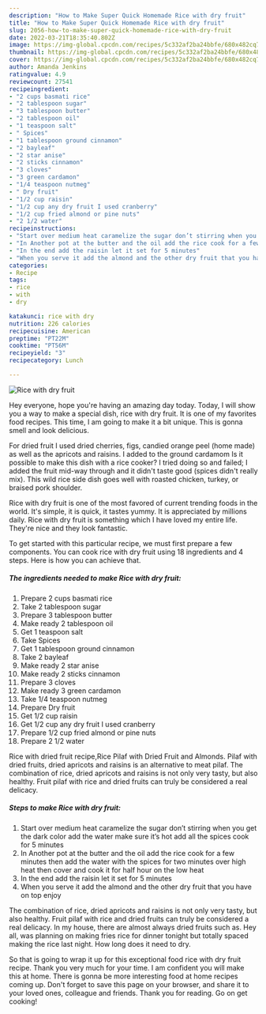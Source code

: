```yaml
---
description: "How to Make Super Quick Homemade Rice with dry fruit"
title: "How to Make Super Quick Homemade Rice with dry fruit"
slug: 2056-how-to-make-super-quick-homemade-rice-with-dry-fruit
date: 2022-03-21T18:35:40.802Z
image: https://img-global.cpcdn.com/recipes/5c332af2ba24bbfe/680x482cq70/rice-with-dry-fruit-recipe-main-photo.jpg
thumbnail: https://img-global.cpcdn.com/recipes/5c332af2ba24bbfe/680x482cq70/rice-with-dry-fruit-recipe-main-photo.jpg
cover: https://img-global.cpcdn.com/recipes/5c332af2ba24bbfe/680x482cq70/rice-with-dry-fruit-recipe-main-photo.jpg
author: Amanda Jenkins
ratingvalue: 4.9
reviewcount: 27541
recipeingredient:
- "2 cups basmati rice"
- "2 tablespoon sugar"
- "3 tablespoon butter"
- "2 tablespoon oil"
- "1 teaspoon salt"
- " Spices"
- "1 tablespoon ground cinnamon"
- "2 bayleaf"
- "2 star anise"
- "2 sticks cinnamon"
- "3 cloves"
- "3 green cardamon"
- "1/4 teaspoon nutmeg"
- " Dry fruit"
- "1/2 cup raisin"
- "1/2 cup any dry fruit I used cranberry"
- "1/2 cup fried almond or pine nuts"
- "2 1/2 water"
recipeinstructions:
- "Start over medium heat caramelize the sugar don’t stirring when you get the dark color add the water make sure it’s hot add all the spices cook for 5 minutes"
- "In Another pot at the butter and the oil add the rice cook for a few minutes then add the water with the spices for two minutes over high heat then cover and cook it for half hour on the low heat"
- "In the end add the raisin let it set for 5 minutes"
- "When you serve it add the almond and the other dry fruit that you have on top enjoy"
categories:
- Recipe
tags:
- rice
- with
- dry

katakunci: rice with dry 
nutrition: 226 calories
recipecuisine: American
preptime: "PT22M"
cooktime: "PT56M"
recipeyield: "3"
recipecategory: Lunch

---
```



![Rice with dry fruit](https://img-global.cpcdn.com/recipes/5c332af2ba24bbfe/680x482cq70/rice-with-dry-fruit-recipe-main-photo.jpg)

Hey everyone, hope you're having an amazing day today. Today, I will show you a way to make a special dish, rice with dry fruit. It is one of my favorites food recipes. This time, I am going to make it a bit unique. This is gonna smell and look delicious.

For dried fruit I used dried cherries, figs, candied orange peel (home made) as well as the apricots and raisins. I added to the ground cardamom Is it possible to make this dish with a rice cooker? I tried doing so and failed; I added the fruit mid-way through and it didn't taste good (spices didn't really mix). This wild rice side dish goes well with roasted chicken, turkey, or braised pork shoulder.

Rice with dry fruit is one of the most favored of current trending foods in the world. It's simple, it is quick, it tastes yummy. It is appreciated by millions daily. Rice with dry fruit is something which I have loved my entire life. They're nice and they look fantastic.


To get started with this particular recipe, we must first prepare a few components. You can cook rice with dry fruit using 18 ingredients and 4 steps. Here is how you can achieve that.

<!--inarticleads1-->

##### The ingredients needed to make Rice with dry fruit:

1. Prepare 2 cups basmati rice
1. Take 2 tablespoon sugar
1. Prepare 3 tablespoon butter
1. Make ready 2 tablespoon oil
1. Get 1 teaspoon salt
1. Take  Spices
1. Get 1 tablespoon ground cinnamon
1. Take 2 bayleaf
1. Make ready 2 star anise
1. Make ready 2 sticks cinnamon
1. Prepare 3 cloves
1. Make ready 3 green cardamon
1. Take 1/4 teaspoon nutmeg
1. Prepare  Dry fruit
1. Get 1/2 cup raisin
1. Get 1/2 cup any dry fruit I used cranberry
1. Prepare 1/2 cup fried almond or pine nuts
1. Prepare 2 1/2 water


Rice with dried fruit recipe,Rice Pilaf with Dried Fruit and Almonds. Pilaf with dried fruits, dried apricots and raisins is an alternative to meat pilaf. The combination of rice, dried apricots and raisins is not only very tasty, but also healthy. Fruit pilaf with rice and dried fruits can truly be considered a real delicacy. 

<!--inarticleads2-->

##### Steps to make Rice with dry fruit:

1. Start over medium heat caramelize the sugar don’t stirring when you get the dark color add the water make sure it’s hot add all the spices cook for 5 minutes
1. In Another pot at the butter and the oil add the rice cook for a few minutes then add the water with the spices for two minutes over high heat then cover and cook it for half hour on the low heat
1. In the end add the raisin let it set for 5 minutes
1. When you serve it add the almond and the other dry fruit that you have on top enjoy


The combination of rice, dried apricots and raisins is not only very tasty, but also healthy. Fruit pilaf with rice and dried fruits can truly be considered a real delicacy. In my house, there are almost always dried fruits such as. Hey all, was planning on making fries rice for dinner tonight but totally spaced making the rice last night. How long does it need to dry. 

So that is going to wrap it up for this exceptional food rice with dry fruit recipe. Thank you very much for your time. I am confident you will make this at home. There is gonna be more interesting food at home recipes coming up. Don't forget to save this page on your browser, and share it to your loved ones, colleague and friends. Thank you for reading. Go on get cooking!
